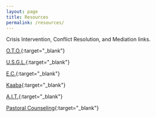 ```yaml
---
layout: page
title: Resources
permalink: /resources/
---
```


Crisis Intervention, Conflict Resolution, and Mediation links.

[O.T.O.](http://oto.org){:target="_blank"}

[U.S.G.L.](http://oto-usa.org){:target="_blank"}

[E.C.](http://ec.oto-usa.org){:target="_blank"}

[Kaaba](http://kaaba.oto-usa.org){:target="_blank"}

[A.I.T.](http://ait.oto-usa.org){:target="_blank"}

[Pastoral Counseling](http://animasolis.com/guild/About_the_Guild.html){:target="_blank"}